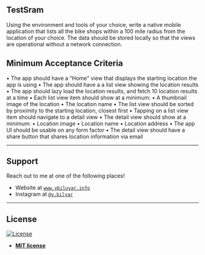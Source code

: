 ## TestSram

Using the environment and tools of your choice, write a native mobile application that lists all the bike shops within a 100 mile radius from the location of your choice. The data should be stored locally so that the views are operational without a network connection.

## Minimum Acceptance Criteria
• The app should have a “Home” view that displays the starting location the app is using
• The app should have a a list view showing the location results
• The app should lazy load the location results, and fetch 10 location results at a time
• Each list view item should show at a minimum:
• A thumbnail image of the location
• The location name
• The list view should be sorted by proximity to the starting location, closest first
• Tapping on a list view item should navigate to a detail view
• The detail view should show at a minimum:
• Location image
• Location name
• Location address
• The app UI should be usable on any form factor
• The detail view should have a share button that shares location information via email










 ---

## Support

Reach out to me at one of the following places!

- Website at <a href="https://www.ybilyar.info" target="_blank">`www.ybiluyar.info`</a>
- Instagram at <a href="https://www.instagram.com/y.bilyar/" target="_blank">`@y.bilyar`</a>


---



## License

[![License](http://img.shields.io/:license-mit-blue.svg?style=flat-square)](http://badges.mit-license.org)

- **[MIT license](http://opensource.org/licenses/mit-license.php)**

